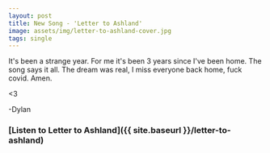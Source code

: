 ```yaml
---
layout: post
title: New Song - 'Letter to Ashland'
image: assets/img/letter-to-ashland-cover.jpg
tags: single
---
```


It's been a strange year. For me it's been 3 years since I've been home. The song says it all. The dream was real, I miss everyone back home, fuck covid. Amen.

<3

-Dylan

### [Listen to Letter to Ashland]({{ site.baseurl }}/letter-to-ashland)

